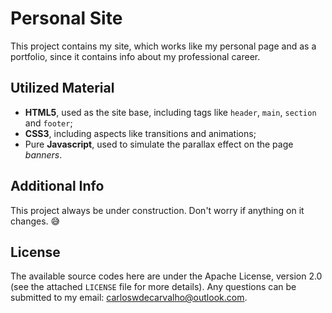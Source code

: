 # Personal Site

This project contains my site, which works like my personal page and as a portfolio, since it contains info about my professional career.

## Utilized Material

- **HTML5**, used as the site base, including tags like `header`, `main`, `section` and `footer`;
- **CSS3**, including aspects like transitions and animations;
- Pure **Javascript**, used to simulate the parallax effect on the page _banners_.

## Additional Info

This project always be under construction. Don't worry if anything on it changes. 😅

## License

The available source codes here are under the Apache License, version 2.0 (see the attached `LICENSE` file for more details). Any questions can be submitted to my email: carloswdecarvalho@outlook.com.